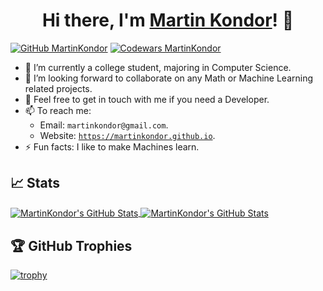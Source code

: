 <h1 align="center">
  Hi there, I'm <a href="https://martinkondor.github.io" title="My website">Martin Kondor</a>! 👋
</h1>

[![GitHub MartinKondor](https://img.shields.io/github/followers/MartinKondor?label=follow&style=social)](https://github.com/MartinKondor)
[![Codewars MartinKondor](https://www.codewars.com/users/MartinKondor/badges/micro)](https://www.codewars.com/users/MartinKondor)

* 🏫 I’m currently a college student, majoring in Computer Science.
* 🍎 I’m looking forward to collaborate on any Math or Machine Learning related projects.
* 💬 Feel free to get in touch with me if you need a Developer.
* 📫 To reach me:
  - Email: `martinkondor@gmail.com`.
  - Website: <a href="https://martinkondor.github.io" title="My website">`https://martinkondor.github.io`</a>.
* ⚡ Fun facts: I like to make Machines learn.

## 📈 Stats

<a href="https://github.com/MartinKondor/MartinKondor">
  <img align="center" src="https://github-readme-stats.vercel.app/api/top-langs/?username=MartinKondor&hide=css,html,jupyter notebook&title_color=6aa6f8&text_color=8a919a&icon_color=6aa6f8&bg_color=0e1116&langs_count=4" alt="MartinKondor's GitHub Stats" />
</a>

<a href="https://github.com/MartinKondor/MartinKondor">
  <img align="center" src="https://github-readme-stats.vercel.app/api?username=MartinKondor&show_icons=true&line_height=27&count_private=true&title_color=6aa6f8&text_color=8a919a&icon_color=6aa6f8&bg_color=0e1116" alt="MartinKondor's GitHub Stats" />
</a>


## 🏆 GitHub Trophies

[![trophy](https://github-profile-trophy.vercel.app/?username=MartinKondor&theme=darkhub&column=7)](https://github.com/ryo-ma/github-profile-trophy)

<!--
---

**MartinKondor/MartinKondor** is a ✨ _special_ ✨ repository because its `README.md` (this file) appears on your GitHub profile.

Here are some ideas to get you started:

- 🔭 I’m currently working on ...
- 🌱 I’m currently learning ...
- 👯 I’m looking to collaborate on ...
- 🤔 I’m looking for help with ...
- 💬 Ask me about ...
- 📫 How to reach me: ...
- 😄 Pronouns: ...
- ⚡ Fun fact: ...
-->
